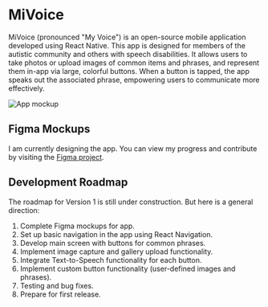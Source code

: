 # MiVoice

MiVoice (pronounced "My Voice") is an open-source mobile application developed using React Native. This app is designed for members of the autistic community and others with speech disabilities. It allows users to take photos or upload images of common items and phrases, and represent them in-app via large, colorful buttons. When a button is tapped, the app speaks out the associated phrase, empowering users to communicate more effectively.

![App mockup](link-to-your-mockup-image)

## Figma Mockups

I am currently designing the app. You can view my progress and contribute by visiting the [Figma project](https://www.figma.com/file/s9v0UEdZGY5b5UDYaYvERy/Untitled?type=design&node-id=0-1&mode=design&t=PiGAExKO8KGINuVa-0).

## Development Roadmap

The roadmap for Version 1 is still under construction. But here is a general direction:

1. Complete Figma mockups for app.
2. Set up basic navigation in the app using React Navigation.
3. Develop main screen with buttons for common phrases.
4. Implement image capture and gallery upload functionality.
5. Integrate Text-to-Speech functionality for each button.
6. Implement custom button functionality (user-defined images and phrases).
7. Testing and bug fixes.
8. Prepare for first release.
